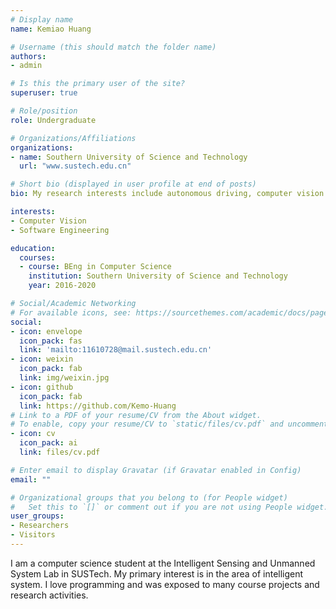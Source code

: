 ```yaml
---
# Display name
name: Kemiao Huang

# Username (this should match the folder name)
authors:
- admin

# Is this the primary user of the site?
superuser: true

# Role/position
role: Undergraduate

# Organizations/Affiliations
organizations:
- name: Southern University of Science and Technology
  url: "www.sustech.edu.cn"

# Short bio (displayed in user profile at end of posts)
bio: My research interests include autonomous driving, computer vision and software programming.

interests:
- Computer Vision
- Software Engineering

education:
  courses:
  - course: BEng in Computer Science
    institution: Southern University of Science and Technology
    year: 2016-2020

# Social/Academic Networking
# For available icons, see: https://sourcethemes.com/academic/docs/page-builder/#icons
social:
- icon: envelope
  icon_pack: fas
  link: 'mailto:11610728@mail.sustech.edu.cn'
- icon: weixin
  icon_pack: fab
  link: img/weixin.jpg
- icon: github
  icon_pack: fab
  link: https://github.com/Kemo-Huang
# Link to a PDF of your resume/CV from the About widget.
# To enable, copy your resume/CV to `static/files/cv.pdf` and uncomment the lines below.
- icon: cv
  icon_pack: ai
  link: files/cv.pdf

# Enter email to display Gravatar (if Gravatar enabled in Config)
email: ""

# Organizational groups that you belong to (for People widget)
#   Set this to `[]` or comment out if you are not using People widget.
user_groups:
- Researchers
- Visitors
---
```


I am a computer science student at the Intelligent Sensing and Unmanned System Lab in SUSTech. My primary interest is in the area of intelligent system. I love programming and was exposed to many course projects and research activities.
